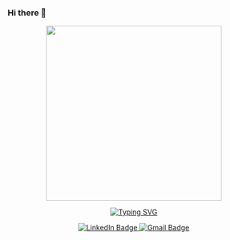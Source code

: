 ### Hi there 👋

<div id="badges" align="center">
    <img src="https://thumbs.dreamstime.com/z/data-analysis-icon-flat-design-business-information-finance-document-chart-analytic-strategy-money-statistic-development-61383283.jpg?w=768" width="350">
    <p>
      <a href="https://git.io/typing-svg"><img src="https://readme-typing-svg.demolab.com?font=Kalam&size=32&pause=1000&color=F9A826&center=true&width=1000&height=60&lines=Hi!+I'm+Jaineel+and+I'm+a+Data+Analyst." alt="Typing SVG" />
    <!--Typing SVG from: https://github.com/DenverCoder1/readme-typing-svg-->
    </p>
    <a href="https://www.linkedin.com/in/jaineel-desai/">
      <img src="https://img.shields.io/badge/LinkedIn-blue?style=for-the-badge&logo=linkedin&logoColor=white" alt="LinkedIn Badge" />
    </a>
    <a href="mailto:jaineelkdesai@gmail.com">
      <img src="https://img.shields.io/badge/Gmail-D14836?style=for-the-badge&logo=gmail&logoColor=white" alt="Gmail Badge" />
    </a> 
    <a href="#" />
</div>
